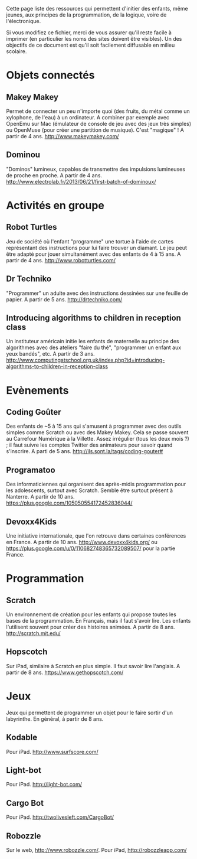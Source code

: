 Cette page liste des ressources qui permettent d'initier des enfants, même jeunes, aux principes de la programmation, de la logique, voire de l'électronique.

Si vous modifiez ce fichier, merci de vous assurer qu'il reste facile à imprimer (en particulier les noms des sites doivent être visibles). Un des objectifs de ce document est qu'il soit facilement diffusable en milieu scolaire.

Objets connectés
================
Makey Makey
-----------
Permet de connecter un peu n'importe quoi (des fruits, du métal comme un xylophone, de l'eau) à un ordinateur.
A combiner par exemple avec OpenEmu sur Mac (émulateur de console de jeu avec des jeux très simples) ou OpenMuse (pour créer une partition de musique). C'est "magique" ! A partir de 4 ans. http://www.makeymakey.com/

Dominou
-------
"Dominos" lumineux, capables de transmettre des impulsions lumineuses de proche en proche. A partir de 4 ans. http://www.electrolab.fr/2013/06/21/first-batch-of-dominoux/


Activités en groupe
===================
Robot Turtles
-------------
Jeu de société où l'enfant "programme" une tortue à l'aide de cartes représentant des instructions pour lui faire trouver un diamant. Le jeu peut être adapté pour jouer simultanément avec des enfants de 4 à 15 ans. A partir de 4 ans. http://www.robotturtles.com/

Dr Techniko
-----------
"Programmer" un adulte avec des instructions dessinées sur une feuille de papier. A partir de 5 ans. http://drtechniko.com/

Introducing algorithms to children in reception class
-----------------------------------------------------
Un instituteur américain initie les enfants de maternelle au principe des algorithmes avec des ateliers "faire du thé", "programmer un enfant aux yeux bandés", etc. A partir de 3 ans. http://www.computingatschool.org.uk/index.php?id=introducing-algorithms-to-children-in-reception-class


Evènements
==========
Coding Goûter
-------------
Des enfants de ~5 à 15 ans qui s'amusent à programmer avec des outils simples comme Scratch ou avec des Makey Makey. Cela se passe souvent au Carrefour Numérique à la Villette. Assez irrégulier (tous les deux mois ?) ; il faut suivre les comptes Twitter des animateurs pour savoir quand s'inscrire. A parti de 5 ans. http://ils.sont.la/tags/coding-gouter#

Programatoo
-----------
Des informaticiennes qui organisent des après-midis programmation pour les adolescents, surtout avec Scratch. Semble être surtout présent à Nanterre. A partir de 10 ans. https://plus.google.com/105050554172452836044/

Devoxx4Kids
-----------
Une initiative internationale, que l'on retrouve dans certaines conférences en France.
A partir de 10 ans.
http://www.devoxx4kids.org/ ou https://plus.google.com/u/0/110682748365732089507/ pour la partie France.


Programmation
=============

Scratch
-------
Un environnement de création pour les enfants qui propose toutes les bases de la programmation. En Français, mais il faut s'avoir lire. Les enfants l'utilisent souvent pour créer des histoires animées. A partir de 8 ans. http://scratch.mit.edu/

Hopscotch
---------
Sur iPad, similaire à Scratch en plus simple. Il faut savoir lire l'anglais. A partir de 8 ans. https://www.gethopscotch.com/


Jeux
====
Jeux qui permettent de programmer un objet pour le faire sortir d'un labyrinthe. En général, à partir de 8 ans.

Kodable
-------
Pour iPad. http://www.surfscore.com/

Light-bot
---------
Pour iPad. http://light-bot.com/

Cargo Bot
---------
Pour iPad. http://twolivesleft.com/CargoBot/

Robozzle
--------
Sur le web, http://www.robozzle.com/. Pour iPad, http://robozzleapp.com/
